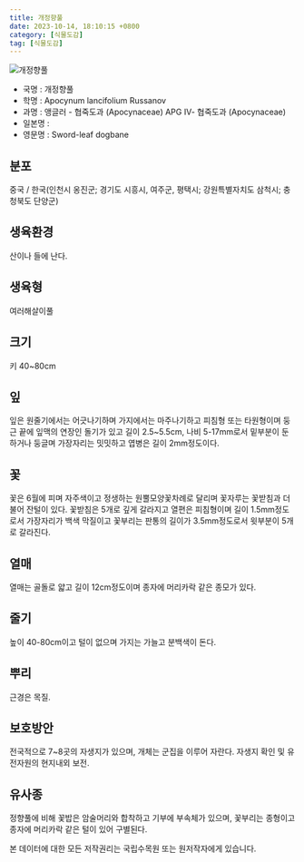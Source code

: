 ```yaml
---
title: 개정향풀
date: 2023-10-14, 18:10:15 +0800
category: [식물도감]
tag: [식물도감]
---
```




![개정향풀](http://www.nature.go.kr/fileUpload/plants/basic/Apocynaceae/Trachomitum/11469/11469_1_th2.JPG)
- 국명 : 개정향풀
- 학명 : Apocynum lancifolium Russanov
- 과명 : 앵글러 - 협죽도과 (Apocynaceae) APG Ⅳ- 협죽도과 (Apocynaceae)
- 일본명 : 
- 영문명 : Sword-leaf dogbane


## 분포
중국 / 한국(인천시 옹진군; 경기도 시흥시, 여주군, 평택시; 강원특별자치도 삼척시; 충청북도 단양군) 
## 생육환경
산이나 들에 난다.
## 생육형
여러해살이풀 
## 크기
키 40~80cm
## 잎
잎은 원줄기에서는 어긋나기하며 가지에서는 마주나기하고 피침형 또는 타원형이며 둥근 끝에 잎맥의 연장인 돌기가 있고 길이 2.5~5.5cm, 나비 5-17mm로서 밑부분이 둔하거나 둥글며 가장자리는 밋밋하고 엽병은 길이 2mm정도이다.
## 꽃
꽃은 6월에 피며 자주색이고 정생하는 원뿔모양꽃차례로 달리며 꽃자루는 꽃받침과 더불어 잔털이 있다. 꽃받침은 5개로 깊게 갈라지고 열편은 피침형이며 길이 1.5mm정도로서 가장자리가 백색 막질이고 꽃부리는 판통의 길이가 3.5mm정도로서 윗부분이 5개로 갈라진다.
## 열매
열매는 골돌로 얇고 길이 12cm정도이며 종자에 머리카락 같은 종모가 있다.
## 줄기
높이 40-80cm이고 털이 없으며 가지는 가늘고 분백색이 돈다.
## 뿌리
근경은 목질.
## 보호방안
전국적으로 7~8곳의 자생지가 있으며, 개체는 군집을 이루어 자란다. 자생지 확인 및 유전자원의 현지내외 보전.
## 유사종
정향풀에 비해 꽃밥은 암술머리와 합착하고 기부에 부속체가 있으며, 꽃부리는 종형이고 종자에 머리카락 같은 털이 있어 구별된다. 






본 데이터에 대한 모든 저작권리는 국립수목원 또는 원저작자에게 있습니다.
